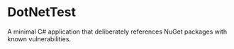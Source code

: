 # DotNetTest
A minimal C# application that deliberately references NuGet packages with known vulnerabilities.
